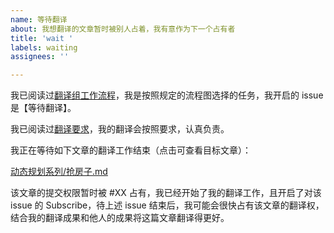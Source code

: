 ```yaml
---
name: 等待翻译
about: 我想翻译的文章暂时被别人占着，我有意作为下一个占有者
title: 'wait '
labels: waiting
assignees: ''

---
```


<!-- 标题为“wait + 你要翻译的文章的完整文件路径”，比如“wait 动态规划系列/抢房子.md” -->

<!-- 内容一定要按照以下模板，根据你的具体内容进行修改。 -->

<!-- 若想翻译多篇文章，请开启多个 issue，不要挤在同一个 issue 中发布。 -->

<!-- 注释不会显示在 issue 中，下面的内容模板只需修改 2 处，文章名字和等待的 issue -->

我已阅读过[翻译组工作流程](https://github.com/labuladong/fucking-algorithm/issues/9)，我是按照规定的流程图选择的任务，我开启的 issue 是【等待翻译】。

我已阅读过[翻译要求](https://github.com/labuladong/fucking-algorithm/blob/english/README.md)，我的翻译会按照要求，认真负责。

我正在等待如下文章的翻译工作结束（点击可查看目标文章）：

<!-- 此处修改为你选择的文章名字和 url -->
[动态规划系列/抢房子.md](https://github.com/labuladong/fucking-algorithm/blob/master/动态规划系列/抢房子.md)

<!-- 修改 #XX 为当前占有该文章翻译权利的 issue，点击 Github 文本编辑框右上角的书签标志可以引用一个 issue  -->
该文章的提交权限暂时被 #XX 占有，我已经开始了我的翻译工作，且开启了对该 issue 的 Subscribe，待上述 issue 结束后，我可能会很快占有该文章的翻译权，结合我的翻译成果和他人的成果将这篇文章翻译得更好。

<!-- PS：你可以进入某个 issue 点击 Subscribe 按钮，接收该 issue 的邮件通知，以便及时得知它的最新动态 -->